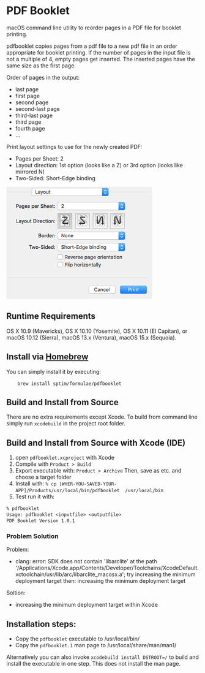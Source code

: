 # PDF Booklet

macOS command line utility to reorder pages in a PDF file for booklet printing.

pdfbooklet copies pages from a pdf file to a new pdf file in an order appropriate for booklet 
printing. If the number of pages in the input file is not a multiple of 4, empty pages get inserted.
The inserted pages have the same size as the first page.

Order of pages in the output:

- last page
- first page
- second page
- second-last page
- third-last page
- third page
- fourth page
- ...

Print layout settings to use for the newly created PDF:

- Pages per Sheet: 2
- Layout direction: 1st option (looks like a Z) or 3rd option (looks like mirrored N)
- Two-Sided: Short-Edge binding

![Print dialog screenshot](printlayoutsettings.png)

## Runtime Requirements

OS X 10.9 (Mavericks), OS X 10.10 (Yosemite), OS X 10.11 (El Capitan), or macOS 10.12 (Sierra), macOS 13.x (Ventura), macOS 15.x (Sequoia).

## Install via [Homebrew](http://brew.sh)

You can simply install it by executing:

		brew install sptim/formulae/pdfbooklet

## Build and Install from Source

There are no extra requirements except Xcode. To build from command line simply run `xcodebuild` in the project root folder.

## Build and Install from Source with Xcode (IDE)

1. open `pdfbooklet.xcproject` with Xcode
2. Compile with `Product > Build`
3. Export executable with: `Product > Archive` Then, save as etc. and choose a target folder
4. Install with: `% cp [WHER-YOU-SAVED-YOUR-APP]/Products/usr/local/bin/pdfbooklet  /usr/local/bin`
5. Test run it with:
```
% pdfbooklet
Usage: pdfbooklet <inputfile> <outputfile>
PDF Booklet Version 1.0.1
```

### Problem Solution

Problem:
- clang: error: SDK does not contain 'libarclite' at the path '/Applications/Xcode.app/Contents/Developer/Toolchains/XcodeDefault.xctoolchain/usr/lib/arc/libarclite_macosx.a'; try increasing the minimum deployment target then: increasing the minimum deployment target

Soltion:
- increasing the minimum deployment target within Xcode


## Installation steps:

- Copy the `pdfbooklet` executable to /usr/local/bin/
- Copy the `pdfbooklet.1` man page to /usr/local/share/man/man1/

Alternatively you can also invoke `xcodebuild install DSTROOT=/` to build and install the executable in one step. This does not install the man page.
